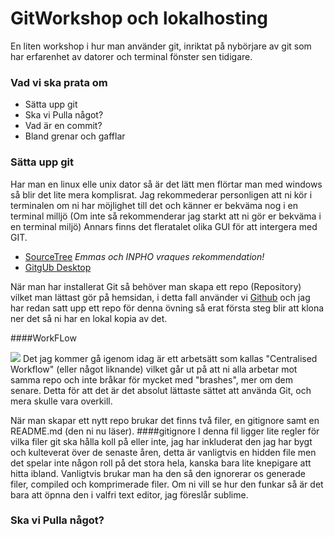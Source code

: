 # GitWorkshop och lokalhosting

En liten workshop i hur man använder git, inriktat på nybörjare av git som har erfarenhet av datorer och terminal fönster sen tidigare.
### Vad vi ska prata om
<body>
    <ul>
        <li>
            Sätta upp git    
        </li>
        <li>
            Ska vi Pulla något?
        </li>
        <li>
            Vad är en commit?
        </li>
        <li>
            Bland grenar och gafflar
        </li>
    </ul>
</body>


### Sätta upp git
Har man en linux elle unix dator så är det lätt men flörtar man med windows så blir det lite mera komplisrat.
Jag rekommederar personligen att ni kör i terminalen om ni har möjlighet till det och känner er bekväma nog i en terminal milljö (Om inte så rekommenderar jag starkt att ni gör er bekväma i en terminal miljö) Annars finns det fleratalet olika GUI för att intergera med GIT.
* [SourceTree](https://www.sourcetreeapp.com) *Emmas och INPHO vraques rekommendation!*
* [GitgUb Desktop](https://desktop.github.com)

När man har installerat Git så behöver man skapa ett repo (Repository) vilket man lättast gör på hemsidan, i detta fall använder vi [Github](github.com) och jag har redan satt upp ett repo för denna övning så erat första steg blir att klona ner det så ni har en lokal kopia av det.

####WorkFLow
<body>
<img src="https://www.atlassian.com/git/images/tutorials/collaborating/comparing-workflows/centralized-workflow/01.svg"/>
</body>
Det jag kommer gå igenom idag är ett arbetsätt som kallas "Centralised Workflow" (eller något liknande) vilket går ut på att ni alla arbetar mot samma repo och inte bråkar för mycket med "brashes", mer om dem senare. Detta för att det är det absolut lättaste sättet att använda Git, och mera skulle vara overkill.

När man skapar ett nytt repo brukar det finns två filer, en gitignore samt en README.md (den ni nu läser).
####gitignore
I denna fil ligger lite regler för vilka filer git ska hålla koll på eller inte, jag har inkluderat den jag har bygt och kulteverat över de senaste åren, detta är vanligtvis en hidden file men det spelar inte någon roll på det stora hela, kanska bara lite knepigare att hitta ibland.
Vanligtvis brukar man ha den så den ignorerar os generade filer, compiled och komprimerade filer. Om ni vill se hur den funkar så är det bara att öpnna den i valfri text editor, jag föreslår sublime.

### Ska vi Pulla något?

